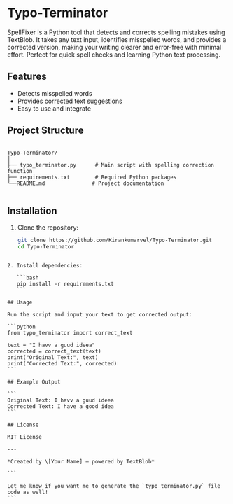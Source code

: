 # Typo-Terminator
SpellFixer is a Python tool that detects and corrects spelling mistakes using TextBlob. It takes any text input, identifies misspelled words, and provides a corrected version, making your writing clearer and error-free with minimal effort. Perfect for quick spell checks and learning Python text processing.

## Features
- Detects misspelled words
- Provides corrected text suggestions
- Easy to use and integrate

## Project Structure

```

Typo-Terminator/
│
├── typo_terminator.py      # Main script with spelling correction function
├── requirements.txt        # Required Python packages
└──README.md               # Project documentation


````

## Installation

1. Clone the repository:
   ```bash
   git clone https://github.com/Kirankumarvel/Typo-Terminator.git
   cd Typo-Terminator
````

2. Install dependencies:

   ```bash
   pip install -r requirements.txt
   ```

## Usage

Run the script and input your text to get corrected output:

```python
from typo_terminator import correct_text

text = "I havv a guud ideea"
corrected = correct_text(text)
print("Original Text:", text)
print("Corrected Text:", corrected)
```

## Example Output

```
Original Text: I havv a guud ideea
Corrected Text: I have a good idea
```

## License

MIT License

---

*Created by \[Your Name] — powered by TextBlob*

```

Let me know if you want me to generate the `typo_terminator.py` file code as well!
```
